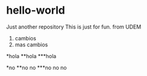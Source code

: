 # hello-world
Just another repository
This is just for fun.
from UDEM  

1. cambios
2. mas cambios

*hola
**hola
***hola

*no
**no no
***no no no
